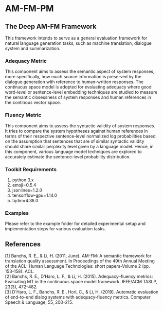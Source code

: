 # AM-FM-PM

## The Deep AM-FM Framework

This framework intends to serve as a general evaluation framework for natural language generation tasks, such as machine translation, dialogue system and summarization. 

### Adequacy Metric

This component aims to assess the semantic aspect of system responses, more specifically, how much source information is preserved by the dialogue generation with reference to human-written responses. The continuous space model is adopted for evaluating adequacy where good word-level or sentence-level embedding techniques are studied to measure the semantic closessness of system responses and human references in the continous vector space.

### Fluency Metric

This component aims to assess the syntactic validity of system responses. It tries to compare the system hypotheses against human references in terms of their respective sentence-level normalized log probabilities based on the assumption that sentences that are of similar syntactic validity should share similar perplexity level given by a language model. Hence, in this component, various language model techniques are explored to accurately estimate the sentence-level probability distribution.

### Toolkit Requirements

1. python 3.x
2. emoji=0.5.4
3. jsonlines=1.2.0
4. tensorflow-gpu=1.14.0
5. tqdm=4.38.0

### Examples

Please refer to the example folder for detailed experimental setup and implementation steps for various evaluation tasks.

## References
<a id="1">[1]</a> 
Banchs, R. E., & Li, H. (2011, June). AM-FM: A semantic framework for translation quality assessment. In Proceedings of the 49th Annual Meeting of the ACL: Human Language Technologies: short papers-Volume 2 (pp. 153-158). ACL.
<br>
<a id="2">[2]</a>
 Banchs, R. E., D’Haro, L. F., & Li, H. (2015). Adequacy–fluency metrics: Evaluating MT in the continuous space model framework. IEEE/ACM TASLP, 23(3), 472-482.
<br>
<a id="3">[3]</a>
D'Haro, L. F., Banchs, R. E., Hori, C., & Li, H. (2019). Automatic evaluation of end-to-end dialog systems with adequacy-fluency metrics. Computer Speech & Language, 55, 200-215.

